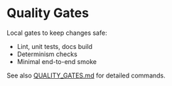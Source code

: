 # Quality Gates

Local gates to keep changes safe:
- Lint, unit tests, docs build
- Determinism checks
- Minimal end-to-end smoke

See also [QUALITY_GATES.md](QUALITY_GATES.md) for detailed commands.
